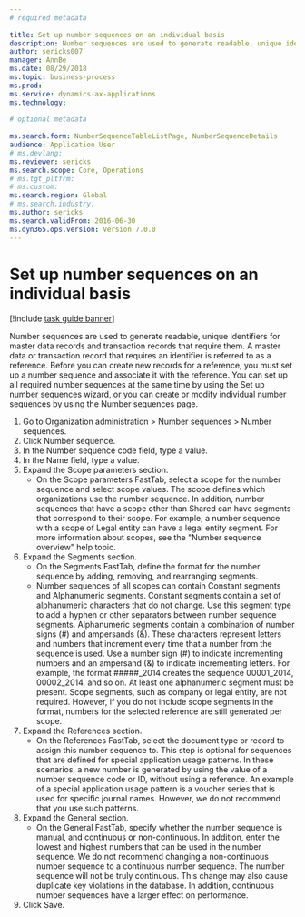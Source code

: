```yaml
--- 
# required metadata 
 
title: Set up number sequences on an individual basis
description: Number sequences are used to generate readable, unique identifiers for master data records and transaction records that require them. 
author: sericks007
manager: AnnBe 
ms.date: 08/29/2018
ms.topic: business-process 
ms.prod:  
ms.service: dynamics-ax-applications 
ms.technology:  
 
# optional metadata 
 
ms.search.form: NumberSequenceTableListPage, NumberSequenceDetails   
audience: Application User 
# ms.devlang:  
ms.reviewer: sericks
ms.search.scope: Core, Operations 
# ms.tgt_pltfrm:  
# ms.custom:  
ms.search.region: Global
# ms.search.industry: 
ms.author: sericks
ms.search.validFrom: 2016-06-30 
ms.dyn365.ops.version: Version 7.0.0 
---
```

# Set up number sequences on an individual basis

[!include [task guide banner](../../includes/task-guide-banner.md)]

Number sequences are used to generate readable, unique identifiers for master data records and transaction records that require them. A master data or transaction record that requires an identifier is referred to as a reference. Before you can create new records for a reference, you must set up a number sequence and associate it with the reference. You can set up all required number sequences at the same time by using the Set up number sequences wizard, or you can create or modify individual number sequences by using the Number sequences page.

1. Go to Organization administration > Number sequences > Number sequences.
2. Click Number sequence.
3. In the Number sequence code field, type a value.
4. In the Name field, type a value.
5. Expand the Scope parameters section.
    * On the Scope parameters FastTab, select a scope for the number sequence and select scope values.     The scope defines which organizations use the number sequence. In addition, number sequences that have a scope other than Shared can have segments that correspond to their scope. For example, a number sequence with a scope of Legal entity can have a legal entity segment. For more information about scopes, see the "Number sequence overview" help topic.  
6. Expand the Segments section.
    * On the Segments FastTab, define the format for the number sequence by adding, removing, and rearranging segments.  
    * Number sequences of all scopes can contain Constant segments and Alphanumeric segments. Constant segments contain a set of alphanumeric characters that do not change. Use this segment type to add a hyphen or other separators between number sequence segments. Alphanumeric segments contain a combination of number signs (#) and ampersands (&). These characters represent letters and numbers that increment every time that a number from the sequence is used. Use a number sign (#) to indicate incrementing numbers and an ampersand (&) to indicate incrementing letters. For example, the format #####_2014 creates the sequence 00001_2014, 00002_2014, and so on.     At least one alphanumeric segment must be present. Scope segments, such as company or legal entity, are not required. However, if you do not include scope segments in the format, numbers for the selected reference are still generated per scope.  
7. Expand the References section.
    * On the References FastTab, select the document type or record to assign this number sequence to.     This step is optional for sequences that are defined for special application usage patterns. In these scenarios, a new number is generated by using the value of a number sequence code or ID, without using a reference. An example of a special application usage pattern is a voucher series that is used for specific journal names. However, we do not recommend that you use such patterns.  
8. Expand the General section.
    * On the General FastTab, specify whether the number sequence is manual, and continuous or non-continuous. In addition, enter the lowest and highest numbers that can be used in the number sequence.     We do not recommend changing a non-continuous number sequence to a continuous number sequence. The number sequence will not be truly continuous. This change may also cause duplicate key violations in the database. In addition, continuous number sequences have a larger effect on performance.   
9. Click Save.


